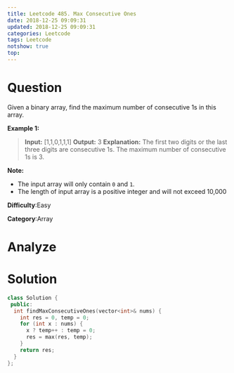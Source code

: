 ```yaml
---
title: Leetcode 485. Max Consecutive Ones
date: 2018-12-25 09:09:31
updated: 2018-12-25 09:09:31
categories: Leetcode
tags: Leetcode
notshow: true
top:
---
```


# Question

Given a binary array, find the maximum number of consecutive 1s in this array.

**Example 1:**  

> **Input:** [1,1,0,1,1,1]
> **Output:** 3
> **Explanation:** The first two digits or the last three digits are consecutive 1s. The maximum number of consecutive 1s is 3.

**Note:**

- The input array will only contain  `0`  and  `1`.
- The length of input array is a positive integer and will not exceed 10,000

**Difficulty**:Easy

**Category**:Array

<!-- more -->

# Analyze

# Solution

```cpp
class Solution {
 public:
  int findMaxConsecutiveOnes(vector<int>& nums) {
    int res = 0, temp = 0;
    for (int x : nums) {
      x ? temp++ : temp = 0;
      res = max(res, temp);
    }
    return res;
  }
};
```
